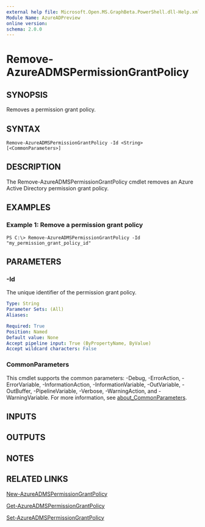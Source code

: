 ```yaml
---
external help file: Microsoft.Open.MS.GraphBeta.PowerShell.dll-Help.xml
Module Name: AzureADPreview
online version:
schema: 2.0.0
---
```


# Remove-AzureADMSPermissionGrantPolicy

## SYNOPSIS
Removes a permission grant policy.

## SYNTAX

```
Remove-AzureADMSPermissionGrantPolicy -Id <String> [<CommonParameters>]
```

## DESCRIPTION
The Remove-AzureADMSPermissionGrantPolicy cmdlet removes an Azure Active Directory permission grant policy.

## EXAMPLES

### Example 1: Remove a permission grant policy
```
PS C:\> Remove-AzureADMSPermissionGrantPolicy -Id "my_permission_grant_policy_id"
```

## PARAMETERS

### -Id
The unique identifier of the permission grant policy.

```yaml
Type: String
Parameter Sets: (All)
Aliases:

Required: True
Position: Named
Default value: None
Accept pipeline input: True (ByPropertyName, ByValue)
Accept wildcard characters: False
```

### CommonParameters
This cmdlet supports the common parameters: -Debug, -ErrorAction, -ErrorVariable, -InformationAction, -InformationVariable, -OutVariable, -OutBuffer, -PipelineVariable, -Verbose, -WarningAction, and -WarningVariable. For more information, see [about_CommonParameters](http://go.microsoft.com/fwlink/?LinkID=113216).

## INPUTS

## OUTPUTS

## NOTES

## RELATED LINKS

[New-AzureADMSPermissionGrantPolicy]()

[Get-AzureADMSPermissionGrantPolicy]()

[Set-AzureADMSPermissionGrantPolicy]()

